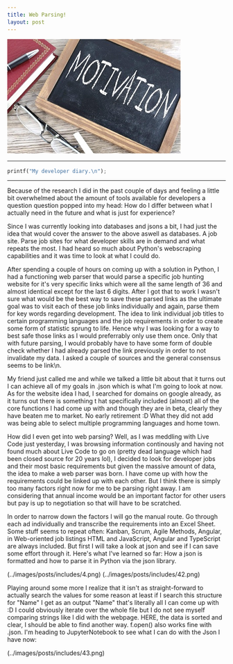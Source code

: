 ```yaml
---
title: Web Parsing!
layout: post
---
```


![Test](../images/posts/post2.jpg)

***
```python
printf("My developer diary.\n");
```
***

Because of the research I did in the past couple of days and feeling a little bit overwhelmed about the amount of tools available for developers a question question popped into my head: How do I differ between what I actually need in the future and what is just for experience?

Since I was currently looking into databases and jsons a bit, I had just the idea that would cover the answer to the above aswell as databases. A job site. Parse job sites for what developer skills are in demand and what repeats the most. I had heard so much about Python's webscraping capabilities and it was time to look at what I could do.

After spending a couple of hours on coming up with a solution in Python, I had a functioning web parser that would parse a specific job hunting website for it's very specific links which were all the same length of 36 and almost identical except for the last 6 digits. After I got that to work I wasn't sure what would be the  best way to save these parsed links as the ultimate goal was to visit each of these job links individually and again, parse them for key words regarding development. The idea to link individual job titles to certain programming languages and the job requirements in order to create some form of statistic sprung to life. Hence why I was looking for a way to best safe those links as I would preferrably only use them once. Only that with future parsing, I would probably have to have some form of double check whether I had already parsed the link previously in order to not invalidate my data. I asked a couple of sources and the general consensus seems to be link\n. 

My friend just called me and while we talked a little bit about that it turns out I can achieve all of my goals in .json which is what I'm going to look at now. As for the website idea I had, I searched for domains on google already, as it turns out there is something t hat specifically included (almost) all of the core functions I had come up with and though they are in beta, clearly they have beaten me to market. No early retirement :D What they did not add was being able to select multiple programming languages and home town.

How did I even get into web parsing? Well, as I was meddling with Live Code just yesterday, I was browsing information continously and having not found much about Live Code to go on (pretty dead language which had been closed source for 20 years lol), I decided to look for developer jobs and their most basic requirements but given the massive amount of data, the idea to make a web parser was born.
I have come up with how the requirements could be linked up with each other. But I think there is simply too many factors right now for me to be parsing right away. I am considering that annual income would be an important factor for other users but pay is up to negotiation so that will have to be scratched. 

In order to narrow down the factors I will go the manual route. Go through each ad individually and transcribe the requirements into an Excel Sheet. Some stuff seems to repeat often: Kanban, Scrum, Agile Methods, Angular, in Web-oriented job listings HTML and JavaScript, Angular and TypeScript are always included. But first I will take a look at json and see if I can save some effort through it.
Here's what I've learned so far:
How a json is formatted and how to parse it in Python via the json library.

(../images/posts/includes/4.png)
(../images/posts/includes/42.png)

Playing around some more I realize that it isn't as straight-forward to actually search the values for some reason at least if I search this structure for "Name" I get as an output "Name" that's literally all I can come up with :D I could obviously iterate over the whole file but I do not see myself comparing strings like I did with the webpage. HERE, the data is sorted and clear, I should be able to find another way. f.open() also works fine with .json. I'm heading to JupyterNotebook to see what I can do with the Json I have now:

(../images/posts/includes/43.png)